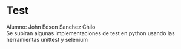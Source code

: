 # **Test**  
Alumno: John Edson Sanchez Chilo  
Se subiran algunas implementaciones de test en python usando las herramientas unittest y selenium
